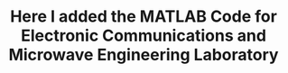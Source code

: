 <h1 align="center">Here I added the MATLAB Code for Electronic Communications and Microwave Engineering Laboratory

